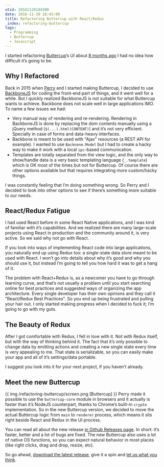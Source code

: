 ```yaml
---
utid: 20161120184300
date: 2016-11-20 18:43:00
title: Refactoring Buttercup with React/Redux
_index: refactoring-buttercup
tags:
  - Programming
  - Buttercup
  - Javascript
---
```

I started refactoring [Buttercup](https://github.com/buttercup-pw/buttercup)’s UI about [8 months ago](https://github.com/buttercup-pw/buttercup/pull/92/commits/839345b5c71e8d213535e56ced6775037654543f) I had no idea how difficult it’s going to be.

## Why I Refactored
Back in 2015 when [Perry](http://perrymitchell.net/) and I started making Buttercup, I decided to use [BackboneJS](http://backbonejs.org/) for coding the front-end part of things, and it went well for a while. But I quickly realized BackboneJS is not suitable for what Buttercup wants to achieve. Backbone does not scale well in large applications IMO. To name a few issues we had:

  - Very manual way of rendering and re-rendering. Rendering in BackboneJS is done by replacing the dom contents manually using a jQuery method (`$(...).html(CONTENT)`) and it’s not very efficient. Specially in case of forms and data-heavy interfaces.
  - Backbone is meant to be used with "Ajax" resources (a REST API for example). I wanted to use `Backnone.Model` but I had to create a hacky way to make it work with a local `ipc`-based communication.
  - Templates are totally separated from the view logic, and the only way to show/handle data is a very basic templating language (`_.template`) which is OK most of the times but not for Buttercup. Of course there are other options available but that requires integrating more custom/hacky things.

I was constantly feeling that I’m doing something wrong. So Perry and I decided to look into other options to see if there’s something more suitable to our needs.

## React/Redux Fatigue
I had used React before in some React Native applications, and I was kind of familiar with it’s capabilities. And we realized there are many large-scale projects using React in production and the community around it, is very active. So we said why not go with React.

If you look into ways of implementing React code into large applications, you naturally end up using Redux too: a single-state data store meant to be used with React. I won’t go into details about why it’s good and why you should use it, but instead I’m going to tell you how hard it was to get a hang of it.

The problem with React+Redux is, as a newcomer you have to go through learning curve, and that’s not usually a problem until you start searching online for best practices and suggested ways of organizing the app architecture. Every single developer has their own opinions and they call it "React/Redux Best Practices". So you end up being frustrated and pulling your hair out. I only started making progress when I decided to fuck it; I’m going to go with my guts.

## The Beauty of Redux
After I got comfortable with Redux, I fell in love with it. Not with Redux itself, but with the way of thinking behind it. The fact that it’s only possible to change data by emitting actions and creating a new single state every time is very appealing to me. That state is serializable, so you can easily make your app and all of it’s settings/data portable.

I suggest you look into it for your next project, if you haven’t already.

## Meet the new Buttercup
{{ img /refactoring-buttercup/screen.png [Buttercup] }}
Perry made it possible to use the `buttercup-core` module in browsers and it actually is faster than it’s NodeJS counterpart, thanks to Chrome’s built-in `crypto` implementation. So in the new Buttercup version, we decided to move the actual Buttercup logic from `main` to `renderer` process, which means it sits right beside React and Redux in the UI process.

You can read all about the new release [in Github Releases page](https://github.com/buttercup-pw/buttercup/releases/tag/v0.3.0-alpha). In short: it’s faster, better and a lot of bugs are fixed. The new Buttercup also uses a lot of native OS functions, so you can expect natural behavior in most places (like right clicks, drag and drop, resize, etc).

So go ahead, [download the latest release](https://download.buttercup.pw), give it a spin and [let us what you think](https://github.com/buttercup-pw/buttercup/issues).
